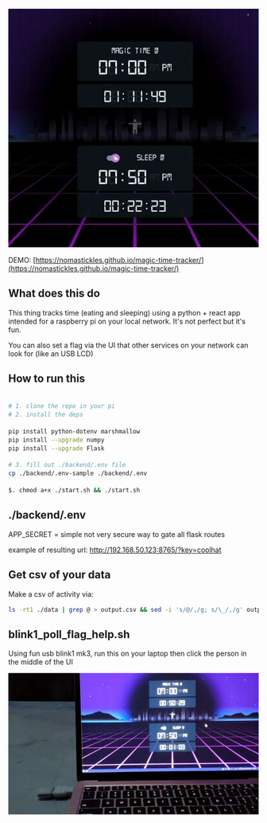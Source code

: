 ![](media/demo_ui.gif)

DEMO: [https://nomastickles.github.io/magic-time-tracker/](https://nomastickles.github.io/magic-time-tracker/)

## What does this do

This thing tracks time (eating and sleeping) using a python + react app intended for a raspberry pi on your local network. It's not perfect but it's fun.

You can also set a flag via the UI that other services on your network can look for (like an USB LCD)

## How to run this

```sh

# 1. clone the repo in your pi
# 2. install the deps

pip install python-dotenv marshmallow
pip install --upgrade numpy
pip install --upgrade Flask

# 3. fill out ./backend/.env file
cp ./backend/.env-sample ./backend/.env

$. chmod a+x ./start.sh && ./start.sh

```

## ./backend/.env

APP_SECRET = simple not very secure way to gate all flask routes

example of resulting url:
http://192.168.50.123:8765/?key=coolhat

## Get csv of your data

Make a csv of activity via:

```sh
ls -rt1 ./data | grep @ > output.csv && sed -i 's/@/,/g; s/\_/,/g' output.csv && cat output.csv
```

## blink1_poll_flag_help.sh

Using fun usb blink1 mk3, run this on your laptop then click the person in the middle of the UI

![](media/demo_blink1.gif)
